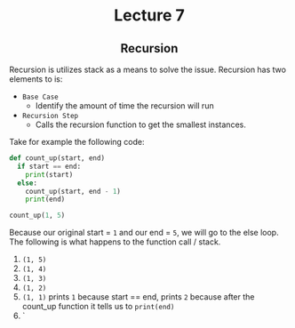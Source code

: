 <div align = "center">
  
# Lecture 7

## Recursion

</div>

Recursion is utilizes stack as a means to solve the issue. Recursion has two elements to is:
- `Base Case`
  - Identify the amount of time the recursion will run
- `Recursion Step`
  - Calls the recursion function to get the smallest instances.
 
Take for example the following code:
```python
def count_up(start, end)
  if start == end:
    print(start)
  else:
    count_up(start, end - 1)
    print(end)

count_up(1, 5)
```

Because our original start = `1` and our end = `5`, we will go to the else loop. The following is what happens to the function call / stack.
1. `(1, 5)`
2. `(1, 4)`
3. `(1, 3)`
4. `(1, 2)`
5. `(1, 1)` prints `1` because start == end, prints `2` because after the count_up function it tells us to `print(end)`
6. `
